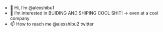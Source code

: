 - 👋 Hi, I’m @alexshibu1
- 👀 I’m interested in BUIDING AND SHIPING COOL SHIT! -> even at a cool company
- 📫 How to reach me @alexshibu2 twitter

<!---
alexshibu1/alexshibu1 is a ✨ special ✨ repository because its `README.md` (this file) appears on your GitHub profile.
You can click the Preview link to take a look at your changes.
--->
